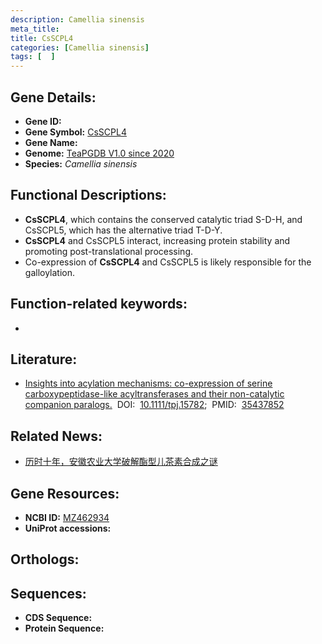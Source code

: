 ```yaml
---
description: Camellia sinensis
meta_title:
title: CsSCPL4
categories: [Camellia sinensis]
tags: [  ]
---
```


## Gene Details:
- **Gene ID:**	[]()
- **Gene Symbol:** <u> CsSCPL4 </u>
- **Gene Name:** 
- **Genome:** [TeaPGDB V1.0 since 2020]()
- **Species:** *Camellia sinensis*

## Functional Descriptions:
   - **CsSCPL4**, which contains the conserved catalytic triad S-D-H, and CsSCPL5, which has the alternative triad T-D-Y.
   - **CsSCPL4** and CsSCPL5 interact, increasing protein stability and promoting post-translational processing.
   - Co-expression of **CsSCPL4** and CsSCPL5 is likely responsible for the galloylation.

## Function-related keywords:
   - [](/tags//)

## Literature:
   - [Insights into acylation mechanisms: co-expression of serine carboxypeptidase-like acyltransferases and their non-catalytic companion paralogs.]( https://onlinelibrary.wiley.com/doi/10.1111/tpj.15782)&nbsp;&nbsp;DOI:&nbsp;&nbsp;[10.1111/tpj.15782](https://onlinelibrary.wiley.com/doi/10.1111/tpj.15782);&nbsp;&nbsp;PMID:&nbsp;&nbsp;[35437852](https://pubmed.ncbi.nlm.nih.gov/35437852/)

## Related News:
   - [​历时十年，安徽农业大学破解酯型儿茶素合成之谜](https://mp.weixin.qq.com/s?__biz=MzIyOTY2NDYyNQ==&mid=2247539005&idx=2&sn=29751539e9d39d75063b1dc90a9f5b35&chksm=e8bd2b23dfcaa235c04f5450d76798dcf2f3a7d4dfba663d9722c93645711a0f75bbe05b39e7&scene=27#wechat_redirect)

## Gene Resources:
- **NCBI ID:**  [MZ462934](https://www.ncbi.nlm.nih.gov/gene/?term=MZ462934)
- **UniProt accessions:** [](https://www.uniprot.org/uniprotkb//entry)

## Orthologs:

## Sequences:
- **CDS Sequence:**
- **Protein Sequence:**
